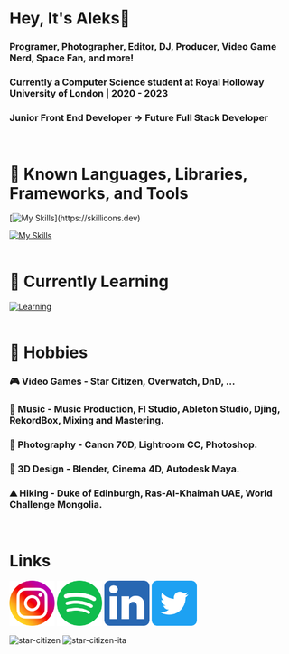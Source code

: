 # Hey, It's Aleks👋

### Programer, Photographer, Editor, DJ, Producer, Video Game Nerd, Space Fan, and more!

### Currently a Computer Science student at Royal Holloway University of London | 2020 - 2023

### Junior Front End Developer -> Future Full Stack Developer

<br />

# 💪 Known Languages, Libraries, Frameworks, and Tools

[![My Skills](https://skillicons.dev/icons?i=html,css,js,react,mysql,bootstrap,vite,svelte,maven,nodejs,)](https://skillicons.dev)

[![My Skills](https://skillicons.dev/icons?i=c,eclipse,git,java,py,php,postgres,scala,tailwind,vercel)](https://skillicons.dev)
<br />
<br />

# 🧠 Currently Learning

[![Learning](https://skillicons.dev/icons?i=ts,nextjs,nodejs,sass,vue,docker)](https://skillicons.dev)
<br />
<br />

# 🏃 Hobbies 

### 🎮 Video Games - Star Citizen, Overwatch, DnD, ...

### 🎹 Music - Music Production, Fl Studio, Ableton Studio, Djing, RekordBox, Mixing and Mastering.

### 📸 Photography - Canon 70D, Lightroom CC, Photoshop. 

### 🧮 3D Design - Blender, Cinema 4D, Autodesk Maya.

### ⛰️ Hiking - Duke of Edinburgh, Ras-Al-Khaimah UAE, World Challenge Mongolia.
<br />

# Links

[<img width="80px" src="assets/instagram_logo.svg" />](https://www.instagram.com/uralaleksandr/)
[<img width="80px" src="assets/spotify_logo.svg" />](https://open.spotify.com/user/j9phvvueikujgb9ls6w1cq2nd?si=729a171bb7a947e4)
[<img width="80px" src="assets/linkedin_logo.svg" />](https://www.linkedin.com/in/aleksandr-ural-53a463227/)
[<img width="80px" src="assets/twitter_logo.svg" />](https://twitter.com/UralAleksandr)
<br />

![star-citizen](https://user-images.githubusercontent.com/75385989/212890686-b14e270d-4311-442c-97b6-793f8390855c.gif)
![star-citizen-ita](https://user-images.githubusercontent.com/75385989/212892418-48f040ef-c5d4-44bf-9fbd-e851182c6662.gif)
